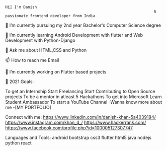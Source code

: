                                                                                   Hi👋 I'm Danish
                                                                      A passionate frontend developer from India
                                                                      
🔭 I’m currently pursuing my 2nd year Bachelor's Computer Science degree

🌱 I’m currently learning Android Development with flutter and Web Development with Python-Django

💬 Ask me about HTML,CSS and Python

📫 How to reach me Email

🔭 I’m currently working on Flutter based projects

🥅 2021 Goals:

To get an Internship
Start Freelancing
Start Contributing to Open Source projects
To be a mentor in atleast 5 Hackathons
To get into Microsoft Learn Student Ambassador
To start a YouTube Channel
-Wanna know more about me -[MY PORTFOLIO]

Connect with me:
https://www.linkedin.com/in/danish-khan-5a4039184/ https://www.instagram.com/khan_d_/ https://www.hackerrank.com/ https://www.facebook.com/profile.php?id=100005127307747

Languages and Tools:
android bootstrap css3 flutter html5 java nodejs python react
